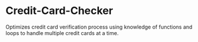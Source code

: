 # Credit-Card-Checker
Optimizes credit card verification process using knowledge of functions and loops to handle multiple credit cards at a time.
